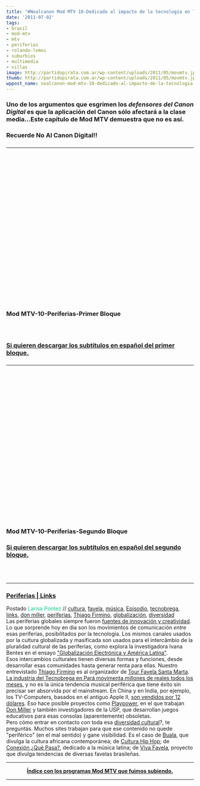 ```yaml
---
title: "#Noalcanon Mod MTV 10-Dedicado al impacto de la tecnología en las periferias."
date: '2011-07-02'
tags:
- brasil
- mod-mtv
- mtv
- periferias
- rolando-lemos
- suburbios
- multimedia
- villas
image: http://partidopirata.com.ar/wp-content/uploads/2011/05/movmtv.jpg
thumb: http://partidopirata.com.ar/wp-content/uploads/2011/05/movmtv.jpg
wppost_name: noalcanon-mod-mtv-10-dedicado-al-impacto-de-la-tecnologia-en-las-periferias
---
```


<h3>


Uno de los argumentos que esgrimen los <i>defensores del Canon Digital</i> es que la aplicación del Canon sólo afectará a la clase media...Este capítulo de Mod MTV demuestra que no es así.</h3>
<h3>


Recuerde No Al Canon Digital!!</h3>
<h3>


<hr />


 </h3>
<h3>


<center></center></h3>
<h3>


<object height="390" width="640"><param name="movie" value="http://www.youtube.com/v/R_0fS6pGcaE&amp;hl=en_US&amp;feature=player_embedded&amp;version=3">


</param>
<param name="allowFullScreen" value="true">


</param>
<param name="allowScriptAccess" value="always">


</param>
<embed src="http://www.youtube.com/v/R_0fS6pGcaE&amp;hl=en_US&amp;feature=player_embedded&amp;version=3" type="application/x-shockwave-flash" allowfullscreen="true" allowScriptAccess="always" width="640" height="390"></embed></object></h3>
<h3>


Mod MTV-10-Periferias-Primer Bloque</h3>
<h3>


&nbsp;</h3>
<h3>


<a href="http://www.4shared.com/document/GaiYYOHc/mtvuolcombr10___Mod_MTV___Peri.html" target="_blank">Si quieren descargar los subtítulos en español del primer bloque.</a> </h3>
<h3>


<hr />


</h3>
<h3>


<object style="height: 390px; width: 640px;"><param name="movie" value="http://www.youtube.com/v/pb4xyLstNuI?version=3">


<param name="allowFullScreen" value="true">


<param name="allowScriptAccess" value="always">


<embed src="http://www.youtube.com/v/pb4xyLstNuI?version=3" type="application/x-shockwave-flash" allowfullscreen="true" allowScriptAccess="always" width="640" height="390"></object></h3>
<h3>


Mod MTV-10-Periferias-Segundo Bloque</h3>
<h3>


<a href="http://www.4shared.com/document/GaiYYOHc/mtvuolcombr10___Mod_MTV___Peri.html" target="_blank">Si quieren descargar los subtítulos en español del segundo bloque.</a></h3>
<h3>


&nbsp;</h3>
<h3>


<hr />


 </h3>
<h3>


<a href="http://mtv.uol.com.br/programas/mod/blog/periferias-links">Periferias | Links</a></h3>
<div clas="infos">
Postado <span style="color: #06cb89;">Larisa Pontez</span> // <a href="http://mtv.uol.com.br/programas/mod/blog?categoria=cultura">cultura</a>, <a href="http://mtv.uol.com.br/programas/mod/blog?categoria=favela">favela</a>, <a href="http://mtv.uol.com.br/programas/mod/blog?categoria=m%C3%BAsica">música</a>, <a href="http://mtv.uol.com.br/programas/mod/blog?categoria=Epis%C3%B3dio">Episodio</a>, <a href="http://mtv.uol.com.br/programas/mod/blog?categoria=tecnobrega">tecnobrega</a>, <a href="http://mtv.uol.com.br/programas/mod/blog?categoria=links">links</a>, <a href="http://mtv.uol.com.br/programas/mod/blog?categoria=don+miller">don miller</a>, <a href="http://mtv.uol.com.br/programas/mod/blog?categoria=periferias">periferias</a>, <a href="http://mtv.uol.com.br/programas/mod/blog?categoria=Thiago+Firmino">Thiago Firmino</a>, <a href="http://mtv.uol.com.br/programas/mod/blog?categoria=globaliza%C3%A7%C3%A3o">globalización</a>, <a href="http://mtv.uol.com.br/programas/mod/blog?categoria=diversidade">diversidad</a>
</div>
Las periferias globales siempre fueron <a href="http://en.wikipedia.org/wiki/Melting_pot" target="_blank">fuentes de innovación y creatividad</a>. Lo que sorprende hoy en dia son los movimientos de comunicación <i>entre</i>
 esas periferias, posibilitados por la tecnologia. Los mismos canales 
usados por la cultura globalizada y masificada son usados para el 
intercâmbio de la pluralidad cultural de las periferias, como explora la 
investigadora Ivana Bentes en el ensayo <a href="http://www.bocc.ubi.pt/pag/bentes-ivana-globalizacao-eletronica.pdf" target="_blank">"Globalización Electrónica y América Latina"</a>.<br />
Esos
 intercambios culturales tienen diversas formas y funciones, desde desarrollar esas
 comunidades hasta generar renta para ellas. Nuestro entrevistado <a href="http://twitter.com/#%21/djthiagofirmino" target="_blank">Thiago Firmino</a> es al organizador de <a href="http://www.favelasantamartatour.blogspot.com/" target="_blank">Tour Favela Santa Marta</a>. <a href="http://www.bregapop.com/servicos/historia/335-andre-machado/4953-o-futuro-e-tecnobrega-andre-machado" target="_blank">La industria del Tecnobrega en Pará movimenta millones de reales todos los meses</a>,
 y no es la única tendencia musical periférica que tiene éxito sin precisar
 ser absorvida por el mainstream. En China y en India, por ejemplo, los 
TV-Computers, basados en el antiguo Apple II, <a href="http://www.dailytech.com/MIT+Students+Develop+12+OLPC+Competitor+Based+on+NES+Console/article12611.htm" target="_blank">son vendidos por 12 dólares</a>. Eso hace posible proyectos como <a href="http://playpower.org/" target="_blank">Playpower</a>, en el que trabajan <a href="http://www.no-carrier.com/" target="_blank">Don Miller</a> y también investigadores de la USP, que desarrollan juegos educativos para esas consolas (aparentemente) obsoletas.<br />
Pero cómo entrar en contacto con toda esa <a href="http://www.submusica.com/conheca-os-ritmos-da-periferia/" target="_blank">diversidad cultural</a>?,
te preguntás. Muchos sites trabajan para que ese contenido no quede 
"periférico" (en el mal sentido) y gane visibilidad. Es el caso de <a href="http://www.buala.org/pt" target="_blank">Buala</a>, que divulga la cultura africana contemporánea; de <a href="http://culturahiphop.uol.com.br/" target="_blank">Cultura Hip Hop</a>; de <a href="http://conexionquepasa.blogspot.com/" target="_blank">Conexión ¿Qué Pasa?</a>, dedicado a la música latina; de <a href="http://www.vivafavela.com.br/" target="_blank">Viva Favela</a>, proyecto que divulga tendencias de diversas favelas brasileñas.
<br />
<hr />
<div style="text-align: center;">
<b><a href="http://partido-pirata.blogspot.com/2011/05/indice-con-los-programas-mod-mtv.html">Índice con los programas Mod MTV que fuimos subiendo.</a></b></div>
<hr />

